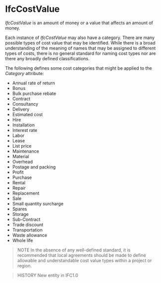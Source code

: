 # IfcCostValue

_IfcCostValue_ is an amount of money or a value that affects an amount of money.

Each instance of _IfcCostValue_ may also have a category. There are many possible types of cost value that may be identified. While there is a broad understanding of the meaning of names that may be assigned to different types of costs, there is no general standard for naming cost types nor are there any broadly defined classifications.

The following defines some cost categories that might be applied to the _Category_ attribute:

* Annual rate of return
* Bonus
* Bulk purchase rebate
* Contract
* Consultancy
* Delivery
* Estimated cost
* Hire
* Installation
* Interest rate
* Labor
* Lease
* List price
* Maintenance
* Material
* Overhead
* Postage and packing
* Profit
* Purchase
* Rental
* Repair
* Replacement
* Sale
* Small quantity surcharge
* Spares
* Storage
* Sub-Contract
* Trade discount
* Transportation
* Waste allowance
* Whole life

> NOTE  In the absence of any well-defined standard, it is recommended that local agreements should be made to define allowable and understandable cost value types within a project or region.

> HISTORY  New entity in IFC1.0

